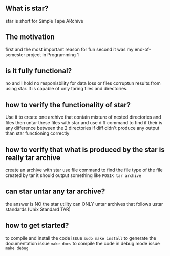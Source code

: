 ## What is star?
  star is short for Simple Tape ARchive
## The motivation
  first and the most important reason for fun
  second it was my end-of-semester project in Programming 1
## is it fully functional?
  no and I hold no responisbility for data loss or files corruptun
  results from using star.
  It is capable of only taring files and directories.
## how to verify the functionality of star?
  Use it to create one archive that contain mixture of nested directories and 
  files then untar these files with star and use diff command to find if their is
  any difference between the 2 directories if diff didn't produce any output than
  star functioning correctly
## how to verify that what is produced by the star is really tar archive
  create an archive with star use file command to find the file type of the file
  created by tar it should output something like `POSIX tar archive`
## can star untar any tar archive?
  the answer is NO the star utility can ONLY untar archives that follows
  ustar standards (Unix Standard TAR)
## how to get started?
  to compile and install the code issue `sudo make install`
  to generate the documentation issue `make docs`
  to compile the code in debug mode issue `make debug`

